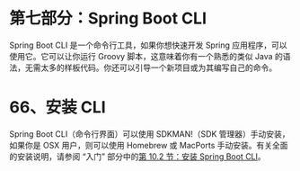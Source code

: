 # 第七部分：Spring Boot CLI

Spring Boot CLI 是一个命令行工具，如果你想快速开发 Spring 应用程序，可以使用它。它可以让你运行 Groovy 脚本，这意味着你有一个熟悉的类似 Java 的语法，无需太多的样板代码。你还可以引导一个新项目或为其编写自己的命令。

# 66、安装 CLI

Spring Boot CLI（命令行界面）可以使用 SDKMAN!（SDK 管理器）手动安装，如果你是 OSX 用户，则可以使用 Homebrew 或 MacPorts 手动安装。有关全面的安装说明，请参阅 “入门” 部分中的[第 10.2 节：安装 Spring Boot CLI](https://docs.spring.io/spring-boot/docs/2.1.6.RELEASE/reference/html/getting-started-installing-spring-boot.html#getting-started-installing-the-cli)。
